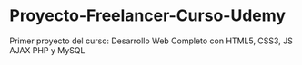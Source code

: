 # Proyecto-Freelancer-Curso-Udemy
Primer proyecto del curso: Desarrollo Web Completo con HTML5, CSS3, JS AJAX PHP y MySQL
